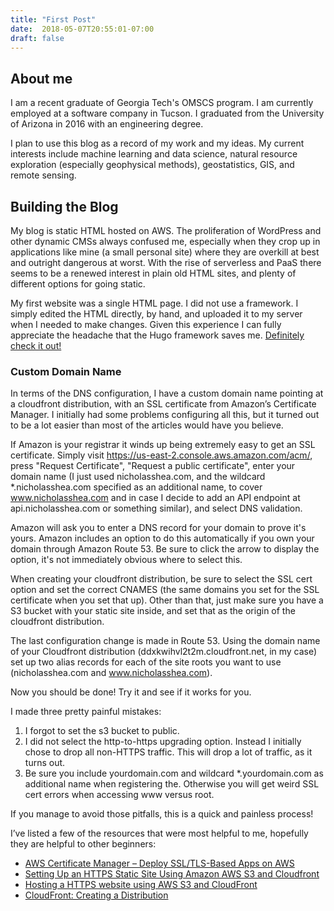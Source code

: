 ```yaml
---
title: "First Post"
date:  2018-05-07T20:55:01-07:00
draft: false
---
```


## About me

I am a recent graduate of Georgia Tech's OMSCS program. I am currently employed at a software company in Tucson. I graduated from the University of Arizona in 2016 with an engineering degree.

I plan to use this blog as a record of my work and my ideas. My current interests include machine learning and data science, natural resource exploration (especially geophysical methods), geostatistics, GIS, and remote sensing.  

## Building the Blog

My blog is static HTML hosted on AWS. The proliferation of WordPress and other dynamic CMSs always confused me, especially when they crop up in applications like mine (a small personal site) where they are overkill at best and outright dangerous at worst. With the rise of serverless and PaaS there seems to be a renewed interest in plain old HTML sites, and plenty of different options for going static.

My first website was a single HTML page. I did not use a framework. I simply edited the HTML directly, by hand, and uploaded it to my server when I needed to make changes. Given this experience I can fully appreciate the headache that the Hugo framework saves me. [Definitely check it out!](https://gohugo.io/)

### Custom Domain Name

In terms of the DNS configuration, I have a custom domain name pointing at a cloudfront distribution, with an SSL certificate from Amazon’s Certificate Manager. I initially had some problems configuring all this, but it turned out to be a lot easier than most of the articles would have you believe.

If Amazon is your registrar it winds up being extremely easy to get an SSL certificate. Simply visit https://us-east-2.console.aws.amazon.com/acm/, press "Request Certificate", "Request a public certificate", enter your domain name (I just used nicholasshea.com, and the wildcard *.nicholasshea.com specified as an additional name, to cover www.nicholasshea.com and in case I decide to add an API endpoint at api.nicholasshea.com or something similar), and select DNS validation.

Amazon will ask you to enter a DNS record for your domain to prove it's yours. Amazon includes an option to do this automatically if you own your domain through Amazon Route 53. Be sure to click the arrow to display the option, it's not immediately obvious where to select this.

When creating your cloudfront distribution, be sure to select the SSL cert option and set the correct CNAMES (the same domains you set for the SSL certificate when you set that up). Other than that, just make sure you have a S3 bucket with your static site inside, and set that as the origin of the cloudfront distribution.

The last configuration change is made in Route 53. Using the domain name of your Cloudfront distribution (ddxkwihvl2t2m.cloudfront.net, in my case) set up two alias records for each of the site roots you want to use (nicholasshea.com and www.nicholasshea.com).

Now you should be done! Try it and see if it works for you. 

I made three pretty painful mistakes: 

1. I forgot to set the s3 bucket to public.
2. I did not select the http-to-https upgrading option. Instead I initially chose to drop all non-HTTPS traffic. This will drop a lot of traffic, as it turns out.
3. Be sure you include yourdomain.com and wildcard *.yourdomain.com as additional name when registering the. Otherwise you will get weird SSL cert errors when accessing www versus root. 

If you manage to avoid those pitfalls, this is a quick and painless process! 

I’ve listed a few of the resources that were most helpful to me, hopefully they are helpful to other beginners:

* [AWS Certificate Manager – Deploy SSL/TLS-Based Apps on AWS](https://aws.amazon.com/blogs/aws/new-aws-certificate-manager-deploy-ssltls-based-apps-on-aws/)
* [Setting Up an HTTPS Static Site Using Amazon AWS S3 and Cloudfront](https://medium.com/@esfoobar/setting-up-an-https-static-site-using-amazon-aws-7ab270c4e277)
* [Hosting a HTTPS website using AWS S3 and CloudFront](https://medium.com/@itsmattburgess/hosting-a-https-website-using-aws-s3-and-cloudfront-ee6521df03b9)
* [CloudFront: Creating a Distribution](https://docs.aws.amazon.com/AmazonCloudFront/latest/DeveloperGuide/distribution-web-creating-console.html)
